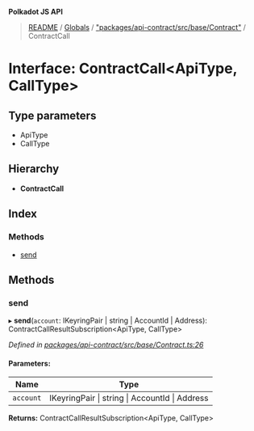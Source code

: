 **Polkadot JS API**

> [README](../README.md) / [Globals](../globals.md) / ["packages/api-contract/src/base/Contract"](../modules/_packages_api_contract_src_base_contract_.md) / ContractCall

# Interface: ContractCall\<**ApiType, CallType**>

## Type parameters

* ApiType
* CallType

## Hierarchy

* **ContractCall**

## Index

### Methods

* [send](_packages_api_contract_src_base_contract_.contractcall.md#send)

## Methods

### send

▸ **send**(`account`: IKeyringPair \| string \| AccountId \| Address): ContractCallResultSubscription\<ApiType, CallType>

*Defined in [packages/api-contract/src/base/Contract.ts:26](https://github.com/polkadot-js/api/blob/9d548f787/packages/api-contract/src/base/Contract.ts#L26)*

#### Parameters:

Name | Type |
------ | ------ |
`account` | IKeyringPair \| string \| AccountId \| Address |

**Returns:** ContractCallResultSubscription\<ApiType, CallType>
